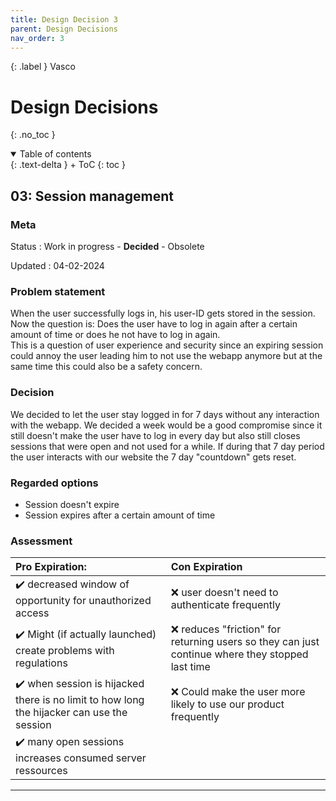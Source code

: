 ```yaml
---
title: Design Decision 3
parent: Design Decisions
nav_order: 3
---
```


{: .label }
Vasco

# Design Decisions
{: .no_toc }

<details open markdown="block">
{: .text-delta }
<summary>Table of contents</summary>
+ ToC
{: toc }
</details>

## 03: Session management

### Meta

Status
: Work in progress - **Decided** - Obsolete

Updated
: 04-02-2024

### Problem statement

When the user successfully logs in, his user-ID gets stored in the session. Now the question is: Does the user have to log in again after a certain amount of time or does he not have to log in again.  
This is a question of user experience and security since an expiring session could annoy the user leading him to not use the webapp anymore but at the same time this could also be a safety concern.

### Decision

We decided to let the user stay logged in for 7 days without any interaction with the webapp. We decided a week would be a good compromise since it still doesn't make the user have to log in every day but also still closes sessions that were open and not used for a while. If during that 7 day period the user interacts with our website the 7 day "countdown" gets reset.

### Regarded options

+ Session doesn't expire
+ Session expires after a certain amount of time

### Assessment

| Pro Expiration: | Con Expiration |
 | :-- | :-- | 
 | ✔️ decreased window of opportunity for unauthorized access | ❌ user doesn't need to authenticate frequently |
 | ✔️ Might (if actually launched) create problems with regulations | ❌ reduces "friction" for returning users so they can just continue where they stopped last time |
 | ✔️ when session is hijacked there is no limit to how long the hijacker can use the session | ❌ Could make the user more likely to use our product frequently |
 | ✔️ many open sessions increases consumed server ressources | |


---